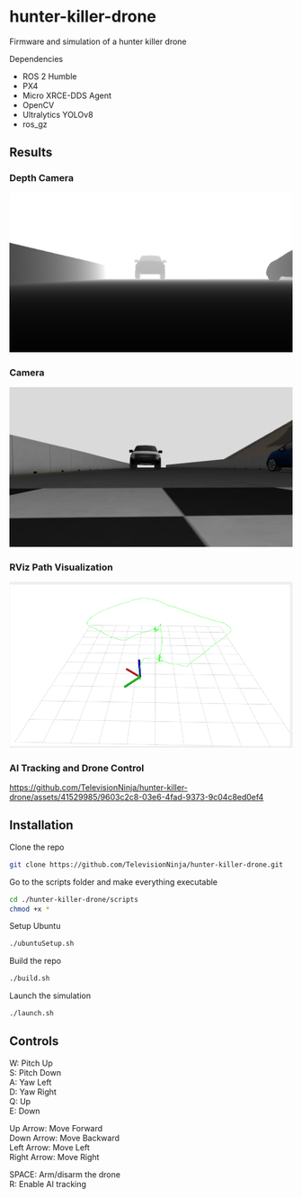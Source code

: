 # hunter-killer-drone
Firmware and simulation of a hunter killer drone

Dependencies
- ROS 2 Humble
- PX4
- Micro XRCE-DDS Agent
- OpenCV
- Ultralytics YOLOv8
- ros_gz

## Results
### Depth Camera
![depth](./images/depth_frame.png)
### Camera
![detect](./images/detected_frame.png)
### RViz Path Visualization
![rviz](./images/rviz.png)
### AI Tracking and Drone Control
https://github.com/TelevisionNinja/hunter-killer-drone/assets/41529985/9603c2c8-03e6-4fad-9373-9c04c8ed0ef4

## Installation

Clone the repo
```bash
git clone https://github.com/TelevisionNinja/hunter-killer-drone.git
```

Go to the scripts folder and make everything executable
```bash
cd ./hunter-killer-drone/scripts
chmod +x *
```

Setup Ubuntu
```bash
./ubuntuSetup.sh
```

Build the repo
```bash
./build.sh
```

Launch the simulation
```bash
./launch.sh
```

## Controls

W: Pitch Up<br/>
S: Pitch Down<br/>
A: Yaw Left<br/>
D: Yaw Right<br/>
Q: Up<br/>
E: Down<br/>

Up Arrow: Move Forward<br/>
Down Arrow: Move Backward<br/>
Left Arrow: Move Left<br/>
Right Arrow: Move Right<br/>

SPACE: Arm/disarm the drone<br/>
R: Enable AI tracking
